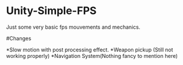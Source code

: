 # Unity-Simple-FPS

Just some very basic fps mouvements and mechanics. 

#Changes

*Slow motion with post processing effect.
*Weapon pickup (Still not working properly)
*Navigation System(Nothing fancy to mention here)

